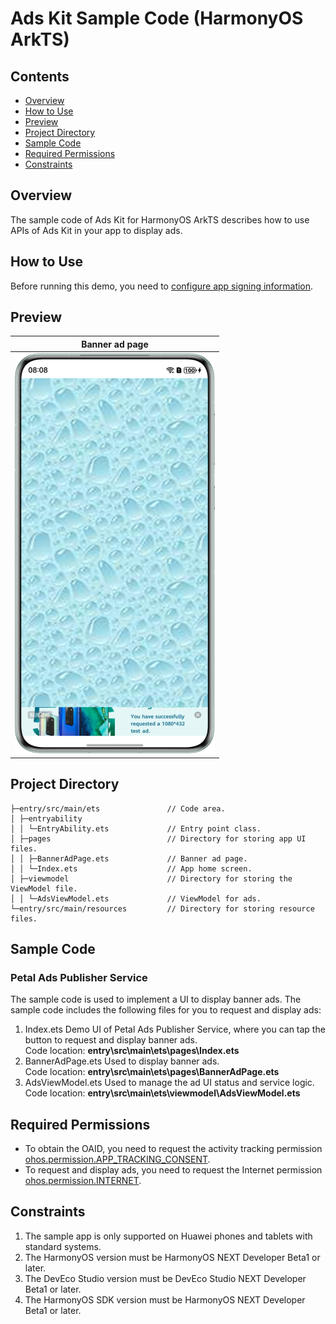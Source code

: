 # Ads Kit Sample Code (HarmonyOS ArkTS)

## Contents

- [Overview](#Overview)
- [How to Use](#How-to-Use)
- [Preview](#Preview)
- [Project Directory](#Project-Directory)
- [Sample Code](#Sample-Code)
- [Required Permissions](#Required-Permissions)
- [Constraints](#Constraints)

## Overview

The sample code of Ads Kit for HarmonyOS ArkTS describes how to use APIs of Ads Kit in your app to display ads.

## How to Use

Before running this demo, you need to [configure app signing information](https://developer.huawei.com/consumer/en/doc/harmonyos-guides/application-dev-overview#section42841246144813).

## Preview

| Banner ad page                                   |
| ------------------------------------------------ |
| ![avatar](./screenshots/device_en/banner_en.png) |

## Project Directory

```
├─entry/src/main/ets               // Code area. 
│ ├─entryability
│ │ └─EntryAbility.ets             // Entry point class.
│ ├─pages                          // Directory for storing app UI files.               
│ │ ├─BannerAdPage.ets             // Banner ad page.
│ │ └─Index.ets                    // App home screen.
│ ├─viewmodel                      // Directory for storing the ViewModel file.
│ │ └─AdsViewModel.ets             // ViewModel for ads.
└─entry/src/main/resources         // Directory for storing resource files.
```

## Sample Code

### Petal Ads Publisher Service

The sample code is used to implement a UI to display banner ads.
The sample code includes the following files for you to request and display ads:

1. Index.ets
   Demo UI of Petal Ads Publisher Service, where you can tap the button to request and display banner ads.
   <br>Code location: **entry\src\main\ets\pages\Index.ets**<br>
2. BannerAdPage.ets
   Used to display banner ads.
   <br>Code location: **entry\src\main\ets\pages\BannerAdPage.ets**<br>
3. AdsViewModel.ets
   Used to manage the ad UI status and service logic.
   <br>Code location: **entry\src\main\ets\viewmodel\AdsViewModel.ets**<br>

## Required Permissions

- To obtain the OAID, you need to request the activity tracking permission [ohos.permission.APP_TRACKING_CONSENT](https://developer.huawei.com/consumer/en/doc/harmonyos-guides/permissions-for-all-user#ohospermissionapp_tracking_consent).
- To request and display ads, you need to request the Internet permission [ohos.permission.INTERNET](https://developer.huawei.com/consumer/en/doc/harmonyos-guides/permissions-for-all#ohospermissioninternet).

## Constraints

1. The sample app is only supported on Huawei phones and tablets with standard systems.
2. The HarmonyOS version must be HarmonyOS NEXT Developer Beta1 or later.
3. The DevEco Studio version must be DevEco Studio NEXT Developer Beta1 or later.
4. The HarmonyOS SDK version must be HarmonyOS NEXT Developer Beta1 or later.
